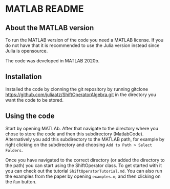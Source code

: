 # MATLAB README

## About the MATLAB version
To run the MATLAB version of the code you need a MATLAB license. 
If you do not have that it is recommended to use the Julia version instead since Julia is opensource.

The code was developed in MATLAB 2020b.

## Installation
Installed the code by clonning the git repository by running
    gitclone https://github.com/juliaatz/ShiftOperatorAlgebra.git
in the directory you want the code to be stored.


## Using the code
Start by opening MATLAb. After that navigate to the directory where you chose to store the code
and then this subdirectory (MatlabCode). Alternatively you add this subdirectory to the MATLAB
path, for example by right clicking on the subdirectory and choosing `Add to Path > Select Folders`.

Once you have navigated to the correct directory (or added the directory to the path) you can start
using the ShiftOperator class. To get started with it you can check out the tutorial `ShiftOperatorTutorial.md`.
You can also run the examples from the paper by opening `examples.m`, and then clicking on the `Run` button.
